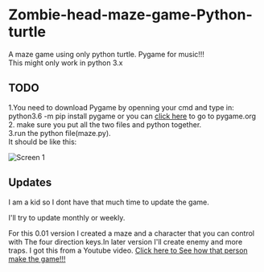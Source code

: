 # Zombie-head-maze-game-Python-turtle
A maze game using only python turtle. Pygame for music!!!<br>
This might only work in python 3.x
## TODO
1.You need to download Pygame by openning your cmd and type in: python3.6 -m pip install pygame or you can <a href="www.pygame.org">click here</a> to go to pygame.org<br>
2. make sure you put all the two files and python together.<br>
3.run the python file(maze.py).<br>
It should be like this:

![Screen 1](https://raw.githubusercontent.com/FredChen1234/Zombie-head-maze-game-Python-turtle/master/image/example.png)

## Updates 
 I am a kid so I dont have that much time to update the game.
 
 I'll try to update monthly or weekly.
 
 For this 0.01 version I created a maze and a character that you can control with The four direction keys.In later version I'll create enemy and more traps. I got this from a Youtube video. <a href="https://www.youtube.com/watch?v=sVUNibx2gxc&t=27s">Click here to See how that person make the game!!! </a>
